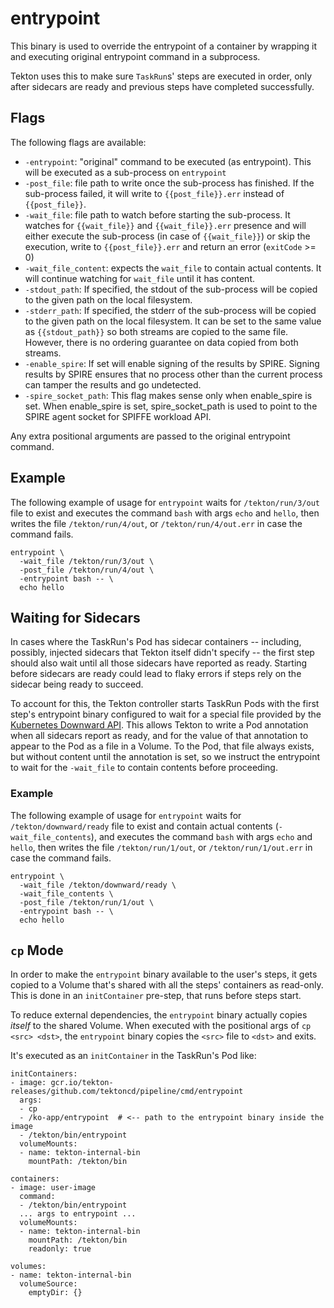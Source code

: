 # entrypoint

This binary is used to override the entrypoint of a container by
wrapping it and executing original entrypoint command in a subprocess.

Tekton uses this to make sure `TaskRun`s' steps are executed in order, only
after sidecars are ready and previous steps have completed successfully.

## Flags

The following flags are available:

- `-entrypoint`: "original" command to be executed (as
  entrypoint). This will be executed as a sub-process on `entrypoint`
- `-post_file`: file path to write once the sub-process has
  finished. If the sub-process failed, it will write to
  `{{post_file}}.err` instead of `{{post_file}}`.
- `-wait_file`: file path to watch before starting the sub-process. It
  watches for `{{wait_file}}` and `{{wait_file}}.err` presence and
  will either execute the sub-process (in case of `{{wait_file}}`) or
  skip the execution, write to `{{post_file}}.err` and return an error
  (`exitCode` >= 0)
- `-wait_file_content`: expects the `wait_file` to contain actual
  contents. It will continue watching for `wait_file` until it has
  content.
- `-stdout_path`: If specified, the stdout of the sub-process will be
  copied to the given path on the local filesystem.
- `-stderr_path`: If specified, the stderr of the sub-process will be
  copied to the given path on the local filesystem. It can be set to the
  same value as `{{stdout_path}}` so both streams are copied to the same
  file. However, there is no ordering guarantee on data copied from both
  streams.
- `-enable_spire`: If set will enable signing of the results by SPIRE. Signing
  results by SPIRE ensures that no process other than the current process can
  tamper the results and go undetected.
- `-spire_socket_path`: This flag makes sense only when enable_spire is set. 
  When enable_spire is set, spire_socket_path is used to point to the
  SPIRE agent socket for SPIFFE workload API.

Any extra positional arguments are passed to the original entrypoint command.

## Example

The following example of usage for `entrypoint` waits for
`/tekton/run/3/out` file to exist and executes the command `bash` with args
`echo` and `hello`, then writes the file `/tekton/run/4/out`, or
`/tekton/run/4/out.err` in case the command fails.

```shell
entrypoint \
  -wait_file /tekton/run/3/out \
  -post_file /tekton/run/4/out \
  -entrypoint bash -- \
  echo hello
```

## Waiting for Sidecars

In cases where the TaskRun's Pod has sidecar containers -- including, possibly,
injected sidecars that Tekton itself didn't specify -- the first step should
also wait until all those sidecars have reported as ready. Starting before
sidecars are ready could lead to flaky errors if steps rely on the sidecar
being ready to succeed.

To account for this, the Tekton controller starts TaskRun Pods with the first
step's entrypoint binary configured to wait for a special file provided by the
[Kubernetes Downward
API](https://kubernetes.io/docs/tasks/inject-data-application/downward-api-volume-expose-pod-information/#the-downward-api).
This allows Tekton to write a Pod annotation when all sidecars report as ready,
and for the value of that annotation to appear to the Pod as a file in a
Volume. To the Pod, that file always exists, but without content until the
annotation is set, so we instruct the entrypoint to wait for the `-wait_file`
to contain contents before proceeding.

### Example

The following example of usage for `entrypoint` waits for
`/tekton/downward/ready` file to exist and contain actual contents
(`-wait_file_contents`), and executes the command `bash` with args
`echo` and `hello`, then writes the file `/tekton/run/1/out`, or
`/tekton/run/1/out.err` in case the command fails.

```shell
entrypoint \
  -wait_file /tekton/downward/ready \
  -wait_file_contents \
  -post_file /tekton/run/1/out \
  -entrypoint bash -- \
  echo hello
```

## `cp` Mode

In order to make the `entrypoint` binary available to the user's steps, it gets
copied to a Volume that's shared with all the steps' containers as read-only. This is done
in an `initContainer` pre-step, that runs before steps start.

To reduce external dependencies, the `entrypoint` binary actually copies
_itself_ to the shared Volume. When executed with the positional args of `cp
<src> <dst>`, the `entrypoint` binary copies the `<src>` file to `<dst>` and
exits.

It's executed as an `initContainer` in the TaskRun's Pod like:

```
initContainers:
- image: gcr.io/tekton-releases/github.com/tektoncd/pipeline/cmd/entrypoint
  args:
  - cp
  - /ko-app/entrypoint  # <-- path to the entrypoint binary inside the image
  - /tekton/bin/entrypoint
  volumeMounts:
  - name: tekton-internal-bin
    mountPath: /tekton/bin

containers:
- image: user-image
  command:
  - /tekton/bin/entrypoint
  ... args to entrypoint ...
  volumeMounts:
  - name: tekton-internal-bin
    mountPath: /tekton/bin
    readonly: true

volumes:
- name: tekton-internal-bin
  volumeSource:
    emptyDir: {}
```
